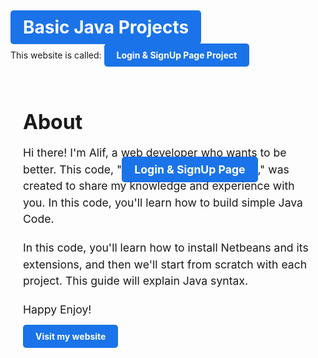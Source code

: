 # <a href="" style="background-color: #1a73e8; color: white; font-weight: bold; padding: 10px 20px; border-radius: 5px; text-decoration: none;">Basic Java Projects</a>

This website is called: <a href="" style="background-color: #1a73e8; color: white; font-weight: bold; padding: 10px 20px; border-radius: 5px; text-decoration: none;">Login & SignUp Page Project</a>

<div style="max-width: 600px; margin: 0 auto; padding: 20px;">
  <h1 style="font-size: 2rem; font-weight: bold; margin-bottom: 10px;">About</h1>
  <p style="font-size: 1.1rem; line-height: 1.5; margin-bottom: 20px;">Hi there! I'm Alif, a web developer who wants to be better. This code, "<a href="" style="background-color: #1a73e8; color: white; font-weight: bold; padding: 10px 20px; border-radius: 5px; text-decoration: none;">Login & SignUp Page</a>," was created to share my knowledge and experience with you. In this code, you'll learn how to build simple Java Code.</p>
  <p style="font-size: 1.1rem; line-height: 1.5; margin-bottom: 20px;">In this code, you'll learn how to install Netbeans and its extensions, and then we'll start from scratch with each project. This guide will explain Java syntax.</p>
  <p style="font-size: 1.1rem; line-height: 1.5; margin-bottom: 20px;">Happy Enjoy!</p>
  <a href="https://alfdhiw.github.io/MyPortofolio/"  style="background-color: #1a73e8; color: white; font-weight: bold; padding: 10px 20px; border-radius: 5px; text-decoration: none;">Visit my website</a>
</div>
